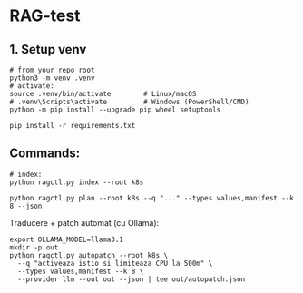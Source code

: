 # RAG-test
## 1. Setup venv

```
# from your repo root
python3 -m venv .venv
# activate:
source .venv/bin/activate        # Linux/macOS
# .venv\Scripts\activate         # Windows (PowerShell/CMD)
python -m pip install --upgrade pip wheel setuptools

pip install -r requirements.txt
```

## Commands:

```
# index:
python ragctl.py index --root k8s

python ragctl.py plan --root k8s --q "..." --types values,manifest --k 8 --json
```

Traducere + patch automat (cu Ollama):

```
export OLLAMA_MODEL=llama3.1
mkdir -p out
python ragctl.py autopatch --root k8s \
  --q "activeaza istio si limiteaza CPU la 500m" \
  --types values,manifest --k 8 \
  --provider llm --out out --json | tee out/autopatch.json
```
